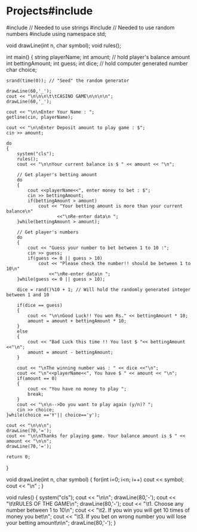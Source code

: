 # Projects#include <iostream>
#include <string> // Needed to use strings
#include <cstdlib> // Needed to use random numbers
#include <ctime>
using namespace std;
 
void drawLine(int n, char symbol);
void rules();
 
int main()
{
    string playerName;
    int amount; // hold player's balance amount
    int bettingAmount; 
    int guess;
    int dice; // hold computer generated number
    char choice;
 
    srand(time(0)); // "Seed" the random generator

    drawLine(60,'_');
    cout << "\n\n\n\t\tCASINO GAME\n\n\n\n";
    drawLine(60,'_');
 
    cout << "\n\nEnter Your Name : ";
    getline(cin, playerName);
 
    cout << "\n\nEnter Deposit amount to play game : $";
    cin >> amount;
    
    do
    {
        system("cls");
        rules();
        cout << "\n\nYour current balance is $ " << amount << "\n";
		
		// Get player's betting amount
        do
        {
            cout <<playerName<<", enter money to bet : $";
            cin >> bettingAmount;
            if(bettingAmount > amount)
                cout << "Your betting amount is more than your current balance\n"
                       <<"\nRe-enter data\n ";
        }while(bettingAmount > amount);
 
		// Get player's numbers
        do
        {
            cout << "Guess your number to bet between 1 to 10 :";
            cin >> guess;
            if(guess <= 0 || guess > 10)
                cout << "Please check the number!! should be between 1 to 10\n"
                    <<"\nRe-enter data\n ";
        }while(guess <= 0 || guess > 10);
 
        dice = rand()%10 + 1; // Will hold the randomly generated integer between 1 and 10
    
        if(dice == guess)
        {
            cout << "\n\nGood Luck!! You won Rs." << bettingAmount * 10;
            amount = amount + bettingAmount * 10;
        }
        else
        {
            cout << "Bad Luck this time !! You lost $ "<< bettingAmount <<"\n";
            amount = amount - bettingAmount;
        }
 
        cout << "\nThe winning number was : " << dice <<"\n";
        cout << "\n"<<playerName<<", You have $ " << amount << "\n";
        if(amount == 0)
        {
            cout << "You have no money to play ";
            break;
        }
        cout << "\n\n-->Do you want to play again (y/n)? ";		
        cin >> choice;
    }while(choice =='Y'|| choice=='y');
    
    cout << "\n\n\n";
    drawLine(70,'=');
    cout << "\n\nThanks for playing game. Your balance amount is $ " << amount << "\n\n";
    drawLine(70,'=');
 
    return 0;
}
 
void drawLine(int n, char symbol)
{
    for(int i=0; i<n; i++)
        cout << symbol;
    cout << "\n" ;
}
 
void rules()
{
    system("cls");
    cout << "\n\n";
    drawLine(80,'-');
    cout << "\t\tRULES OF THE GAME\n";
    drawLine(80,'-');
    cout << "\t1. Choose any number between 1 to 10\n";
    cout << "\t2. If you win you will get 10 times of money you bet\n";
    cout << "\t3. If you bet on wrong number you will lose your betting amount\n\n";
    drawLine(80,'-');
}
